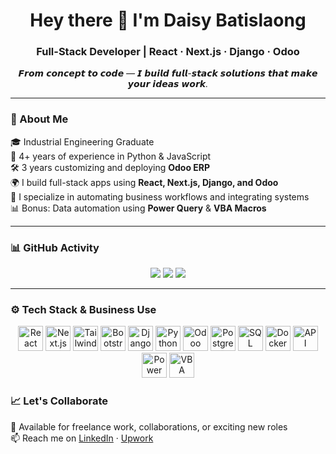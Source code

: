 <h1 align="center">Hey there 👋 I'm Daisy Batislaong</h1>
<h3 align="center">Full-Stack Developer | React · Next.js · Django · Odoo</h3>

<p align="center"><i>𝙁𝙧𝙤𝙢 𝙘𝙤𝙣𝙘𝙚𝙥𝙩 𝙩𝙤 𝙘𝙤𝙙𝙚 — 𝙄 𝙗𝙪𝙞𝙡𝙙 𝙛𝙪𝙡𝙡-𝙨𝙩𝙖𝙘𝙠 𝙨𝙤𝙡𝙪𝙩𝙞𝙤𝙣𝙨 𝙩𝙝𝙖𝙩 𝙢𝙖𝙠𝙚 𝙮𝙤𝙪𝙧 𝙞𝙙𝙚𝙖𝙨 𝙬𝙤𝙧𝙠.</i></p>

---

### 🧠 About Me

🎓 Industrial Engineering Graduate  
💼 4+ years of experience in Python & JavaScript  
🛠️ 3 years customizing and deploying **Odoo ERP**  
🌍 I build full-stack apps using **React, Next.js, Django, and Odoo**  
🔌 I specialize in automating business workflows and integrating systems  
📊 Bonus: Data automation using **Power Query** & **VBA Macros**

---

### 📊 GitHub Activity

<p align="center">
  <img src="https://github-readme-stats.vercel.app/api?username=daisybatislaong&show_icons=true&theme=radical" />
  <img src="https://streak-stats.demolab.com?user=daisybatislaong&theme=radical&hide_border=true" />
  <img src="https://github-readme-stats.vercel.app/api/top-langs/?username=daisybatislaong&layout=compact&theme=radical" />
</p>

---
### ⚙️ Tech Stack & Business Use

<p align="center"> <!-- Frontend --> <img src="https://cdn.jsdelivr.net/gh/devicons/devicon/icons/react/react-original.svg" height="40" alt="React" /> <img src="https://cdn.jsdelivr.net/gh/devicons/devicon/icons/nextjs/nextjs-original.svg" height="40" alt="Next.js" /> <img src="https://cdn.jsdelivr.net/gh/devicons/devicon/icons/tailwindcss/tailwindcss-plain.svg" height="40" alt="Tailwind CSS" /> <img src="https://cdn.jsdelivr.net/gh/devicons/devicon/icons/bootstrap/bootstrap-plain.svg" height="40" alt="Bootstrap" /> <!-- Backend --> <img src="https://cdn.jsdelivr.net/gh/devicons/devicon/icons/django/django-plain.svg" height="40" alt="Django" /> <img src="https://cdn.jsdelivr.net/gh/devicons/devicon/icons/python/python-original.svg" height="40" alt="Python" /> <!-- ERP (Odoo) --> <img src="https://raw.githubusercontent.com/odb/official-badge-icons/master/src/odoo.svg" height="40" alt="Odoo" /> <!-- Databases --> <img src="https://cdn.jsdelivr.net/gh/devicons/devicon/icons/postgresql/postgresql-original.svg" height="40" alt="PostgreSQL" /> <img src="https://img.icons8.com/color/48/microsoft-sql-server.png" height="40" alt="SQL Server" /> <!-- DevOps & Integration --> <img src="https://cdn.jsdelivr.net/gh/devicons/devicon/icons/docker/docker-original.svg" height="40" alt="Docker" /> <img src="https://img.icons8.com/fluency/48/api.png" height="40" alt="API Integration" /> <!-- Data Automation --> <img src="https://img.icons8.com/color/48/microsoft-excel-2019--v1.png" height="40" alt="Power Query" /> <img src="https://img.icons8.com/external-flat-juicy-fish/60/external-vba-coding-and-development-flat-flat-juicy-fish.png" height="40" alt="VBA Macros" /> </p>

### 📈 Let's Collaborate

💬 Available for freelance work, collaborations, or exciting new roles  
📫 Reach me on [LinkedIn](https://www.linkedin.com/in/daisybatislaong/) · [Upwork](https://www.upwork.com/freelancers/~010343c6a164cae23d)

